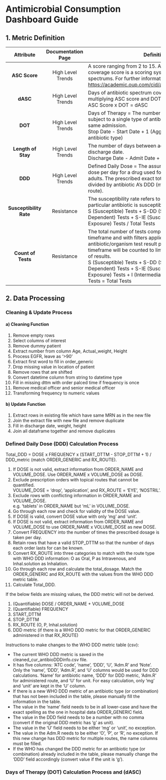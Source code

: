 # Antimicrobial Consumption Dashboard Guide

## 1. Metric Definition

| Attribute | Documentation Page| Definition | 
| :--------: | :--------: | -------- |
| **ASC Score** | High Level Trends| A score ranging from 2 to 15. Antibiotic spectrum coverage score is a scoring system for antibiotic spectrums. For further information please see https://academic.oup.com/cid/article/75/4/567/6463001 |
| **dASC** | High Level Trends|Days of antibiotic spectrum coverage is calculated by multiplying ASC score and DOT. <br>ASC Score x DOT = dASC |
| **DOT** | High Level Trends| Days of Therapy = The number of days a patient was subject to a single type of antibiotic treatment within the same admission. <br> Stop Date - Start Date + 1 (Aggregated by the same antibiotic type) | Days of Therapy = The number of days a patient was subject to a single type of antibiotic treatment within the same admission. <br> Stop Date - Start Date + 1 (Aggregated by the same antibiotic type) |
| **Length of Stay** | High Level Trends| The number of days between admission date and discharge date. <br> Discharge Date - Admit Date + 1 |
| **DDD** | High Level Trends| Defined Daily Dose = The assumed average maintenance dose per day for a drug used for its main indication in adults. The prescribed exact total dose of antibiotic A divided by antibiotic A’s DDD (match administration route). |
| **Susceptibility Rate** | Resistance | The susceptibility rate refers to the percentage that a particular antibiotic is susceptible to fighting infection. <br>S (Susceptible) Tests + S-DD (Susceptible Dose Dependent) Tests + S-IE (Susceptible Increased Exposure) Tests / Total Tests |
| **Count of Tests** | Resistance | The total number of tests completed during a specified timeframe and with filters applied. Only the first antibiotic/organism test result per patient in the given timeframe will be counted to limit duplication and inflation of results. <br>S (Susceptible) Tests + S-DD (Susceptible Dose Dependent) Tests + S-IE (Susceptible Increased Exposure) Tests + I (Intermediate) Tests + R (Resistant) Tests = Total Tests |

## 2. Data Processing

### Cleaning & Update Process
#### a) Cleaning Function
1. Remove empty rows
2. Select columns of interest
3. Remove dummy patient
4. Extract number from column Age, Actual_weight, Height
5. Process EGFR, leave as ‘>90’
6. Extract first word to fill in order_generic
7. Drop missing value in location of patient
8. Remove rows that are shifted
9. Convert datetime column from string to datetime type
10. Fill in missing dttm with order palced time if frequency is once
11. Remove medical officer and senior medical officer
12. Transforming frequency to numeric values

#### b) Update Function
1. Extract rows in existing file which have same MRN as in the new file
2. Join the extract file with new file and remove duplicate
3. Fill in discharge date, weight, height
4. Join all dataframe together and remove duplicates

### Defined Daily Dose (DDD) Calculation Process

Total_DDD = DOSE x FREQUENCY x (START_DTTM - STOP_DTTM + 1) / DDD_metric (match ORDER_GENERIC and RX_ROUTE).
1. If DOSE is not valid, extract information from ORDER_NAME and VOLUME_DOSE. Use ORDER_NAME x VOLUME_DOSE as DOSE.
2. Exclude prescription orders with topical routes that cannot be quantified. <br>VOLUME_DOSE = ‘drop’, ‘application’, and RX_ROUTE = ‘EYE’, ‘NOSTRIL’. 
3. Exclude rows with conflicting information in ORDER_NAME and VOLUME_DOSE. <br>e.g. ‘tablets’ in ORDER_NAME but ‘mL’ in VOLUME_DOSE. 
4. Go through each row and check for validity of the DOSE value.
5. If DOSE is valid, convert DOSE value with only ‘mg’ and ‘unit’.
6. If DOSE is not valid, extract information from ORDER_NAME and VOLUME_DOSE to use ORDER_NAME x VOLUME_DOSE as new DOSE. 
7. Convert FREQUENCY into the number of times the prescribed dosage is taken per day. 
8. Retain rows that have a valid STOP_DTTM so that the number of days each order lasts for can be known. 
9. Convert RX_ROUTE into three categories to match with the route type with WHO DDD information: O as Oral, P as Intravenous, and Inhal.solution as Inhalation. 
10. Go through each row and calculate the total_dosage. Match the ORDER_GENERIC and RX_ROUTE with the values from the WHO DDD metric table.
11. Calculate Total_DDD.

If the below fields are missing values, the DDD metric will not be derived.
1. (Quantifiable) DOSE / ORDER_NAME + VOLUME_DOSE
2. (Quantifiable) FREQUENCY
3. START_DTTM
4. STOP_DTTM
5. RX_ROUTE (O, P, Inhal.solution)
6. DDD metric (if there is a WHO DDD metric for that ORDER_GENERIC administered in that RX_ROUTE)
   
Instructions to make changes to the WHO DDD metric table (csv):
- The current WHO DDD metric is saved in the cleaned_cur_antibioDDDinfo.csv file.
- It has five columns: ‘ATC code’, ‘name’, ‘DDD’, ‘U’, ‘Adm.R’ and ‘Note’. Only the ‘name’, ‘DDD’, ‘Adm.R’, and ‘U’ columns would be used for DDD calculations. ‘Name’ for antibiotic name, ‘DDD’ for DDD metric, ‘Adm.R’ for administered route, and ‘U’ for unit. For easy calculation, only ‘mg’ and ‘unit’ are kept in the ‘U’ column.
- If there is a new WHO DDD metric of an antibiotic type (or combination) that has not been included in the table, please manually fill the information in the table.
- The value in the ‘name’ field needs to be in all lower-case and have the exact spelling as the one in hospital data ORDER_GENERIC field.
- The value in the DDD field needs to be a number with no comma (convert if the original DDD metric has ‘g’ as unit).
- The value in the ‘U’ field needs to be either ‘mg’ or ‘unit’, no exception.
- The value in the Adm.R needs to be either ‘O’, ‘P’, or ‘R’, no exception. If this new change has DDD metric for multiple routes, the name columns must be filled. 
- If the WHO has changed the DDD metric for an antibiotic type (or combination) already included in the table, please manually change the ‘DDD’ field accordingly (convert value if the unit is ‘g’).

### Days of Therapy (DOT) Calculation Process and (dASC)


